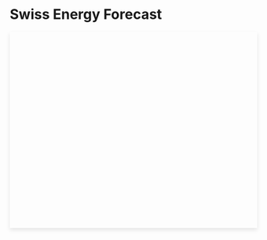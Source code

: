 # Swiss Energy Forecast


<div id="last-updated"></div>
<div id="plotly-chart" style="width: 100%; height: 400px; box-shadow: 0px 4px 8px rgba(0, 0, 0, 0.1);"></div>

<script>
    async function fetchLastUpdated() {
        try {
            const response = await fetch('https://vps.arthurgassner.ch/latest-forecast-ts');
            if (!response.ok) {
                throw new Error('Network response was not ok: ' + response.statusText);
            }

            const data = await response.json();
            displayLastUpdated(data.latest_forecast_ts);
        } catch (error) {
            console.error('Error fetching data:', error);
            document.getElementById('last-updated').textContent = 'Error fetching last updated time.';
        }
    }

    function displayLastUpdated(timestamp) {
        const lastUpdatedDate = new Date(timestamp * 1000); // Convert from seconds to milliseconds
        const timeAgo = timeSince(lastUpdatedDate);
        document.getElementById('last-updated').textContent = `Last updated ${timeAgo} ago`;
    }

    function timeSince(date) {
        const now = new Date();
        const seconds = Math.floor((now - date) / 1000);
        let interval = Math.floor(seconds / 31536000);

        if (interval > 1) return interval + " years";
        interval = Math.floor(seconds / 2592000);
        if (interval > 1) return interval + " months";
        interval = Math.floor(seconds / 86400);
        if (interval > 1) return interval + " days";
        interval = Math.floor(seconds / 3600);
        if (interval > 1) return interval + " hours";
        interval = Math.floor(seconds / 60);
        if (interval > 1) return interval + " minutes";
        return seconds + " seconds";
    }

    // Fetch the last updated timestamp when the DOM content is loaded
    document.addEventListener("DOMContentLoaded", fetchLastUpdated);
</script>

<script>
  // Fetch latest forecast data (GET request)
  async function fetchForecastData() {
    const response = await fetch('https://vps.arthurgassner.ch/latest-forecast');
    if (!response.ok) {
      throw new Error('Network response was not ok: ' + response.statusText);
    }
    return response.json();
  }

  // Fetch ENTSOE loads data (POST request)
  async function fetchEntsoeLoads() {
    const response = await fetch('https://vps.arthurgassner.ch/entsoe-loads', {
      method: 'POST',
      headers: {
        'Content-Type': 'application/json'
      },
      body: JSON.stringify({ "n_days": 3, "n_hours": 1 })
    });
    if (!response.ok) {
      throw new Error('Network response was not ok: ' + response.statusText);
    }
    return response.json();
  }

  // Create Plotly traces with 24h future time adjustment
  function createTraces(forecastData, entsoeData) {
    const oneDayInMilliseconds = 24 * 60 * 60 * 1000;

    const actualLoadTrace = {
      x: entsoeData.timestamps.map(t => new Date(new Date(t).getTime() + oneDayInMilliseconds)), // Shift 24h into the future
      y: entsoeData['24h_later_load'],
      mode: 'lines',
      type: 'scatter',
      name: 'Actual Load [MW]'
    };

    const officialForecastTrace = {
      x: entsoeData.timestamps.map(t => new Date(new Date(t).getTime() + oneDayInMilliseconds)), // Shift 24h into the future
      y: entsoeData['24h_later_forecast'],
      mode: 'lines',
      type: 'scatter',
      name: 'ENTSO-E\'s previous-day forecasted load [MW]',
      opacity: 0.5,
      line: { dash: 'dash' } // Dashed line
    };

    const ourForecastTrace = {
      x: forecastData.timestamps.map(t => new Date(new Date(t).getTime() + oneDayInMilliseconds)), // Shift 24h into the future
      y: forecastData.predicted_24h_later_load.map(y => Math.round(y)),
      mode: 'lines',
      type: 'scatter',
      name: 'Our previous-day forecasted load [MW]'
    };

    return [actualLoadTrace, officialForecastTrace, ourForecastTrace];
  }

  // Create Plotly layout with the vertical line and "Now" text
  function createLayout() {
      const currentTime = new Date(); // Get current time
      return {
          title: 'Load and forecasted load [MW]',
          xaxis: { title: 'Time' },
          yaxis: { title: 'Load [MW]' },
          plot_bgcolor: '#1e1e1e', // Dark background for the plot area
          paper_bgcolor: '#1e1e1e', // Dark background for the plot area
          font: { color: '#ffffff' }, // White font for better contrast
          legend: {
              orientation: 'h',
              yanchor: 'top',
              y: 1.2,
              xanchor: 'center',
              x: .85
          },
          shapes: [
              {
                  type: 'line',
                  x0: currentTime,   // Start point of the line (current time)
                  x1: currentTime,   // End point of the line (same, to make it vertical)
                  y0: 0,             // Y-axis start (bottom of the plot)
                  y1: 1,             // Y-axis end (top of the plot, in relative units)
                  xref: 'x',         // Reference to the x-axis
                  yref: 'paper',     // Reference to the full plot height
                  line: {
                      color: 'rgba(255, 0, 0, 0.5)', // Red color with 50% opacity
                      width: 2,
                      dash: 'dot'                   // Dashed line style
                  }
              }
          ],
          annotations: [
              {
                  x: currentTime,         // Position the annotation at the current time on the x-axis
                  y: 0,                   // Position near the bottom of the plot
                  xref: 'x',              // X-axis reference
                  yref: 'paper',          // Y-axis reference in plot height units
                  text: 'Now',            // The label text
                  showarrow: false,       // No arrow pointing to the label
                  xanchor: 'left',        // Anchor text to the left of the point
                  yanchor: 'bottom',      // Anchor text to the bottom
                  font: {
                      color: 'rgba(255, 0, 0, 0.9)', // Slightly more opaque red for the text
                      size: 12                       // Font size for the label
                  }
              }
          ]
      };
  }

  // Render the Plotly chart
  function renderChart(forecastData, entsoeData) {
    const traces = createTraces(forecastData, entsoeData);
    const layout = createLayout();
    Plotly.newPlot('plotly-chart', traces, layout);
  }

  // Main function to fetch data and render chart
  async function main() {
    try {
      const forecastData = await fetchForecastData();
      const entsoeData = await fetchEntsoeLoads();
      console.log(forecastData)
      console.log(entsoeData)
      renderChart(forecastData, entsoeData);
    } catch (error) {
      console.error('Error fetching data:', error);
    }
  }

  // Initialize when DOM content is loaded
  document.addEventListener("DOMContentLoaded", main);
</script>


<div id="plotly-bar-chart"></div>

<script>
// Fetch MAPE data (GET request)
async function fetchMapeData() {
    const response = await fetch('https://vps.arthurgassner.ch/latest-mape');
    if (!response.ok) {
        throw new Error('Network response was not ok: ' + response.statusText);
    }
    return response.json();
}

// Create Plotly traces for the bar plot
function createBarTraces(mapeData) {
    // Extract durations and MAPE values
    const durationsEntsoe = Object.keys(mapeData.entsoe_model); // ['1h', '24h', '7d', '4w']
    const mapeEntsoe = Object.values(mapeData.entsoe_model);    // Corresponding MAPE values

    const durationsOurModel = Object.keys(mapeData.our_model);  // ['1h', '24h']
    const mapeOurModel = Object.values(mapeData.our_model);     // Corresponding MAPE values

    // Trace for ENTSOE model
    const entsoeTrace = {
        x: durationsEntsoe,
        y: mapeEntsoe,
        name: 'ENTSO-E Model',
        type: 'bar'
    };

    // Trace for Our model
    const ourModelTrace = {
        x: durationsOurModel,
        y: mapeOurModel,
        name: 'Our Model',
        type: 'bar'
    };

    return [entsoeTrace, ourModelTrace];
}

// Create layout for the bar plot
function createBarLayout() {
    return {
        title: 'MAPE comparision between ENTSO-E\'s model and our model',
        xaxis: { title: 'Duration' },
        yaxis: { title: 'MAPE (%)' },
        barmode: 'group', // Group bars for comparison
        plot_bgcolor: '#1e1e1e', // Dark background for the plot area
        paper_bgcolor: '#1e1e1e', // Dark background for the plot area
        font: { color: '#ffffff' }, // White font for better contrast
        legend: {
            xanchor: 'center',
            yanchor: 'top',
            y: 1.15,
            x: 0.5,
            orientation: 'h'
        }
    };
}

// Render the Plotly chart
function renderBarChart(mapeData) {
    const traces = createBarTraces(mapeData);
    const layout = createBarLayout();
    Plotly.newPlot('plotly-bar-chart', traces, layout);
}

// Main function to fetch data and render chart
async function main() {
    try {
        const mapeData = await fetchMapeData();
        renderBarChart(mapeData);
    } catch (error) {
        console.error('Error fetching data:', error);
    }
}

// Initialize when DOM content is loaded
document.addEventListener("DOMContentLoaded", main);
</script>